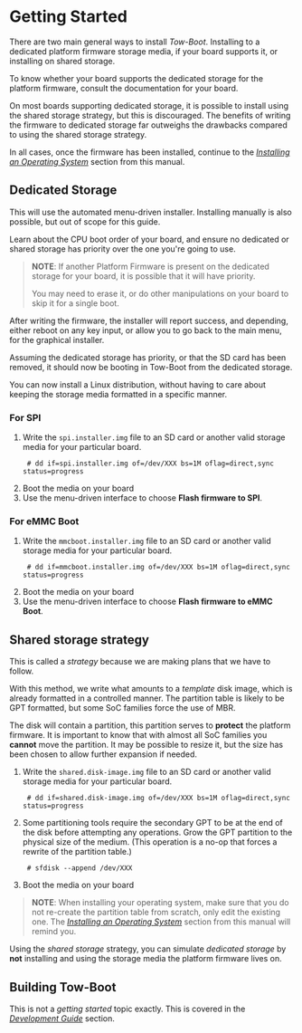 Getting Started
===============

There are two main general ways to install *Tow-Boot*. Installing to a dedicated
platform firmware storage media, if your board supports it, or installing
on shared storage.

To know whether your board supports the dedicated storage for the platform
firmware, consult the documentation for your board.

On most boards supporting dedicated storage, it is possible to install using
the shared storage strategy, but this is discouraged. The benefits of writing
the firmware to dedicated storage far outweighs the drawbacks compared to using
the shared storage strategy.

In all cases, once the firmware has been installed, continue to the
[*Installing an Operating System*](installing-an-operating-system.md) section
from this manual.


Dedicated Storage
-----------------

This will use the automated menu-driven installer. Installing manually is also
possible, but out of scope for this guide.

Learn about the CPU boot order of your board, and ensure no dedicated or shared
storage has priority over the one you're going to use. 

> **NOTE**: If another Platform Firmware is present on the dedicated
> storage for your board, it is possible that it will have priority.
>
> You may need to erase it, or do other manipulations on your board to skip it
> for a single boot.

After writing the firmware, the installer will report success, and depending,
either reboot on any key input, or allow you to go back to the main menu, for
the graphical installer.

Assuming the dedicated storage has priority, or that the SD card has been
removed, it should now be booting in Tow-Boot from the dedicated storage.

You can now install a Linux distribution, without having to care about keeping
the storage media formatted in a specific manner.


### For SPI

1. Write the `spi.installer.img` file to an SD card or another valid storage
   media for your particular board.
   ```
    # dd if=spi.installer.img of=/dev/XXX bs=1M oflag=direct,sync status=progress
   ```
1. Boot the media on your board
1. Use the menu-driven interface to choose **Flash firmware to SPI**.


### For eMMC Boot

1. Write the `mmcboot.installer.img` file to an SD card or another valid storage
   media for your particular board.
   ```
    # dd if=mmcboot.installer.img of=/dev/XXX bs=1M oflag=direct,sync status=progress
   ```
1. Boot the media on your board
1. Use the menu-driven interface to choose **Flash firmware to eMMC Boot**.


Shared storage strategy
-----------------------

This is called a *strategy* because we are making plans that we have to follow.

With this method, we write what amounts to a *template* disk image, which is
already formatted in a controlled manner. The partition table is likely to be
GPT formatted, but some SoC families force the use of MBR.

The disk will contain a partition, this partition serves to **protect** the
platform firmware. It is important to know that with almost all SoC
families you **cannot** move the partition. It may be possible to resize it,
but the size has been chosen to allow further expansion if needed.

1. Write the `shared.disk-image.img` file to an SD card or another valid storage
   media for your particular board.
   ```
    # dd if=shared.disk-image.img of=/dev/XXX bs=1M oflag=direct,sync status=progress
   ```

1. Some partitioning tools require the secondary GPT to be at the end of the
   disk before attempting any operations. Grow the GPT partition to the physical
   size of the medium. (This operation is a no-op that forces a rewrite of the
   partition table.)
   ```
    # sfdisk --append /dev/XXX
   ```

1. Boot the media on your board

> **NOTE**: When installing your operating system, make sure that you do not
> re-create the partition table from scratch, only edit the existing one.
> The [*Installing an Operating System*](installing-an-operating-system.md)
> section from this manual will remind you.

Using the *shared storage* strategy, you can simulate *dedicated storage* by
**not** installing and using the storage media the platform firmware lives
on.


Building Tow-Boot
-----------------

This is not a *getting started* topic exactly. This is covered in the
*[Development Guide](development-guide.md)* section.
